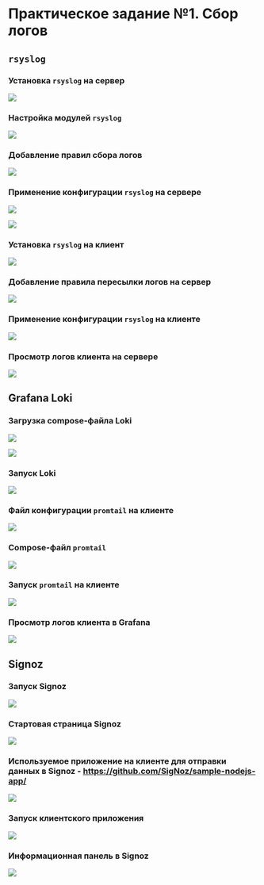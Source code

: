 # Практическое задание №1. Сбор логов

## `rsyslog`

### Установка `rsyslog` на сервер

![](screenshots/rsyslog-install-server.png)

### Настройка модулей `rsyslog`

![](screenshots/rsyslog-modules.png)

### Добавление правил сбора логов

![](screenshots/add-rules-server.png)

### Применение конфигурации `rsyslog` на сервере

![](screenshots/apply-changes-server.png)

![](screenshots/network-sockets.png)

### Установка `rsyslog` на клиент

![](screenshots/rsyslog-install-client.png)

### Добавление правила пересылки логов на сервер

![](screenshots/add-rule-client.png)

### Применение конфигурации `rsyslog` на клиенте

![](screenshots/apply-changes-client.png)

### Просмотр логов клиента на сервере

![](screenshots/check-logs-on-server.png)

## Grafana Loki

### Загрузка compose-файла Loki

![](screenshots/wget-loki.png)

![](screenshots/loki-docker-compose.png)

### Запуск Loki

![](screenshots/start-loki.png)

### Файл конфигурации `promtail` на клиенте

![](screenshots/promtail-config.png)

### Сompose-файл `promtail`

![](screenshots/promtail-docker-compose.png)

### Запуск `promtail` на клиенте

![](screenshots/start-promtail.png)

### Просмотр логов клиента в Grafana

![](screenshots/logs-grafana.png)

## Signoz

### Запуск Signoz

![](screenshots/start-signoz.png)

### Стартовая страница Signoz

![](screenshots/signoz-start-page.png)

### Используемое приложение на клиенте для отправки данных в Signoz - https://github.com/SigNoz/sample-nodejs-app/

![](screenshots/nodejs-docker-compose.png)

### Запуск клиентского приложения

![](screenshots/start-nodejs.png)

### Информационная панель в Signoz

![](screenshots/dashboards.png)

